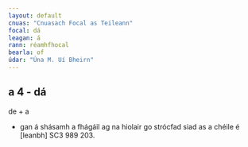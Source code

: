 ```yaml
---
layout: default
cnuas: "Cnuasach Focal as Teileann"
focal: dá
leagan: á
rann: réamhfhocal
bearla: of
údar: "Úna M. Uí Bheirn"
---
```


## a 4 - dá

de + a

* gan á shásamh a fhágáil ag na hiolair go strócfad siad as a
chéile é [leanbh] SC3 989 203.
